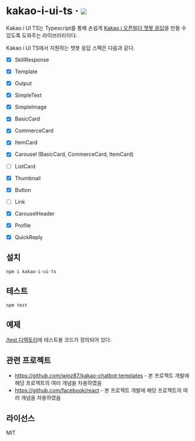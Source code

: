 # kakao-i-ui-ts · <a href="http://npmjs.com/package/kakao-i-ui-ts"><img src="https://img.shields.io/npm/v/kakao-i-ui-ts?color=%230080ff" /></a>

Kakao i UI TS는 Typescript를 통해 손쉽게 [Kakao i 오픈빌더 챗봇 응답](https://i.kakao.com/docs/skill-response-format)을 만들 수 있도록 도와주는 라이브러리이다.

Kakao i UI TS에서 지원하는 챗봇 응답 스펙은 다음과 같다.

- [x] SkillResponse
- [x] Template
- [x] Output
- [x] SimpleText
- [x] SimpleImage
- [x] BasicCard
- [x] CommerceCard
- [x] ItemCard
- [x] Carousel (BasicCard, CommerceCard, ItemCard)
- [ ] ListCard
- [x] Thumbnail
- [x] Button
- [ ] Link
- [x] CarouselHeader
- [x] Profile
- [x] QuickReply


## 설치

```shell
npm i kakao-i-ui-ts
```

## 테스트

```shell
npm test
```

## 예제

<a href="./tests">/test 디렉토리</a>에 테스트용 코드가 정의되어 있다.

## 관련 프로젝트

- https://github.com/winz87/kakao-chatbot-templates - 본 프로젝트 개발에 해당 프로젝트의 여러 개념을 차용하였음
- https://github.com/facebook/react - 본 프로젝트 개발에 해당 프로젝트의 여러 개념을 차용하였음

## 라이선스

MIT
